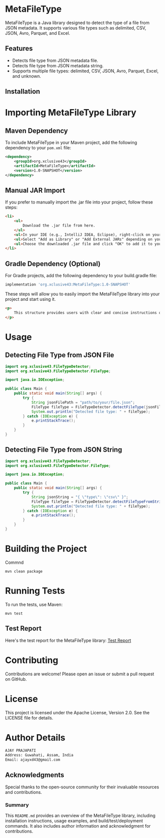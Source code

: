 # MetaFileType
MetaFileType is a Java library designed to detect the type of a file from JSON metadata. It supports various file types such as delimited, CSV, JSON, Avro, Parquet, and Excel.

## Features
- Detects file type from JSON metadata file.
- Detects file type from JSON metadata string.
- Supports multiple file types: delimited, CSV, JSON, Avro, Parquet, Excel, and unknown.

## Installation
# Importing MetaFileType Library

## Maven Dependency

To include MetaFileType in your Maven project, add the following dependency to your `pom.xml` file:

```xml
<dependency>
    <groupId>org.xclusive43</groupId>
    <artifactId>MetaFileType</artifactId>
    <version>1.0-SNAPSHOT</version>
</dependency>
```
## Manual JAR Import
If you prefer to manually import the .jar file into your project, follow these steps:
```html
<li>
    <ul>
        Download the .jar file from here.
    </ul>
    <ul>In your IDE (e.g., IntelliJ IDEA, Eclipse), right-click on your project.</ul>
    <ul>Select "Add as Library" or "Add External JARs" depending on your IDE.</ul>
    <ul>Choose the downloaded .jar file and click "OK" to add it to your project's build path.</ul>
</li>
```
## Gradle Dependency (Optional)
For Gradle projects, add the following dependency to your build.gradle file:
```groovy
implementation 'org.xclusive43:MetaFileType:1.0-SNAPSHOT'
```
These steps will allow you to easily import the MetaFileType library into your project and start using it.
```html
<p>
    This structure provides users with clear and concise instructions on how to import your library into their projects, catering to different preferences and build systems. Adjust the instructions as needed based on the specifics of your library and its distribution.
</p>


```
# Usage
## Detecting File Type from JSON File
```java
import org.xclusive43.FileTypeDetector;
import org.xclusive43.FileTypeDetector.FileType;

import java.io.IOException;

public class Main {
    public static void main(String[] args) {
        try {
            String jsonFilePath = "path/to/your/file.json";
            FileType fileType = FileTypeDetector.detectFileType(jsonFilePath);
            System.out.println("Detected file type: " + fileType);
        } catch (IOException e) {
            e.printStackTrace();
        }
    }
}
```

## Detecting File Type from JSON String
```java
import org.xclusive43.FileTypeDetector;
import org.xclusive43.FileTypeDetector.FileType;

import java.io.IOException;

public class Main {
    public static void main(String[] args) {
        try {
            String jsonString = "{ \"type\": \"csv\" }";
            FileType fileType = FileTypeDetector.detectFileTypeFromString(jsonString);
            System.out.println("Detected file type: " + fileType);
        } catch (IOException e) {
            e.printStackTrace();
        }
    }
}

```

# Building the Project
Commnd
```shell
mvn clean package
```

# Running Tests
To run the tests, use Maven:
```shell
mvn test
```
## Test Report
Here's the test report for the MetaFileType library:
[Test Report](MetaFileType_Detector.md)

# Contributing
Contributions are welcome! Please open an issue or submit a pull request on GitHub.

# License
This project is licensed under the Apache License, Version 2.0. See the LICENSE file for details.

# Author Details
```html
AJAY PRAJAPATI
Address: Guwahati, Assam, India
Email: ajayxd43@gmail.com 
```
## Acknowledgments
Special thanks to the open-source community for their invaluable resources and contributions.

### Summary
This `README.md` provides an overview of the MetaFileType library, including installation instructions, usage examples, and build/test/deployment commands. It also includes author information and acknowledgment for contributions.
